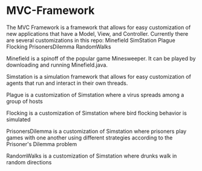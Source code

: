 # MVC-Framework

The MVC Framework is a framework that allows for easy customization of new applications that have a Model, View, and Controller.
Currently there are several customizations in this repo: 
Minefield
SimStation
  Plague
  Flocking
  PrisonersDilemma
  RandomWalks 

Minefield is a spinoff of the popular game Minesweeper. It can be played by downloading and running Minefield.java. 

Simstation is a simulation framework that allows for easy customization of agents that run and interact in their own threads.

Plague is a customization of Simstation where a virus spreads among a group of hosts

Flocking is a customization of Simstation where bird flocking behavior is simulated

PrisonersDilemma is a customization of Simstation where prisoners play games with one another using different strategies according to the Prisoner's Dilemma problem

RandomWalks is a customization of Simstation where drunks walk in random directions

